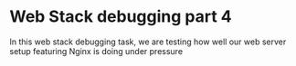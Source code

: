 # Web Stack debugging part 4
In this web stack debugging task, we are testing how well our web server
setup featuring Nginx is doing under pressure
